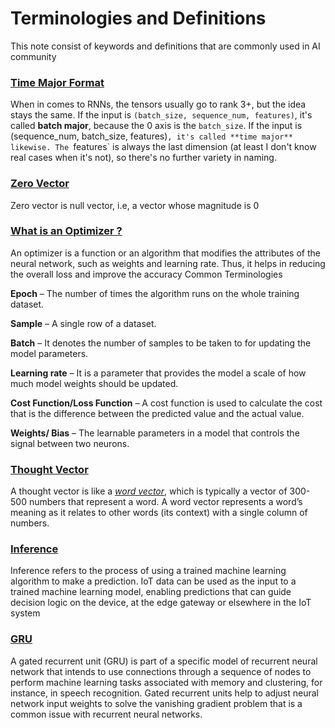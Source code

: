 
# Terminologies and Definitions 
This note consist of  keywords and definitions that are commonly used in AI community

### **[Time Major Format](https://stackoverflow.com/questions/48783798/whats-the-difference-between-data-time-major-and-batch-major)**

When in comes to RNNs, the tensors usually go to rank 3+, but the idea stays the same. If the input is `(batch_size, sequence_num, features)`, it's called **batch major**, because the 0 axis is the `batch_size`. If the input is (sequence_num, batch_size, features)`, it's called **time major** likewise. The `features` is always the last dimension (at least I don't know real cases when it's not), so there's no further variety in naming.

### **[Zero Vector]( )**
Zero vector is null vector, i.e, a vector whose magnitude is 0



### **[What is an Optimizer ?]( https://www.analyticsvidhya.com/blog/2021/10/a-comprehensive-guide-on-deep-learning-optimizers/#:~:text=An%20optimizer%20is%20a%20function,loss%20and%20improve%20the%20accuracy. )**

An optimizer is a function or an algorithm that modifies the attributes of the neural network, such as weights and learning  rate.  Thus, it helps in reducing the overall loss and improve the  accuracy
Common Terminologies

**Epoch**  – The number of times the algorithm runs on the whole training  dataset.

**Sample**  – A single row of a  dataset.

**Batch**  – It denotes the number of samples to be taken to for updating the model  parameters.

**Learning rate**  – It is a parameter that provides the model a scale of how much model weights should be  updated.

**Cost Function/Loss  Function**  – A cost function is used to calculate the cost that is the difference between the predicted value and the actual value.

**Weights/ Bias**  – The learnable parameters in a model that controls the signal between two neurons.





### **[Thought Vector](https://wiki.pathmind.com/thought-vectors)** 
A thought vector is like a  [_word vector_](http://deeplearning4j.org/word2vec.html#embed), which is typically a vector of 300-500 numbers that represent a word.  A word vector represents a word’s meaning as it relates to other words (its context) with a single column of numbers.
### **[Inference](https://hazelcast.com/glossary/machine-learning-inference/)** 
Inference refers to the process of using a trained machine learning algorithm to make a prediction. IoT data can be used as the input to a trained machine learning model, enabling predictions that can guide decision logic on the device, at the edge gateway or elsewhere in the IoT system

### **[GRU](https://www.techopedia.com/definition/33283/gated-recurrent-unit-gru)** 
A gated recurrent unit (GRU) is part of a specific model of recurrent neural network that intends to use connections through a sequence of nodes to perform machine learning tasks associated with memory and clustering, for instance, in speech recognition. Gated recurrent units help to adjust neural network input weights to solve the vanishing gradient problem that is a common issue with recurrent neural networks.
